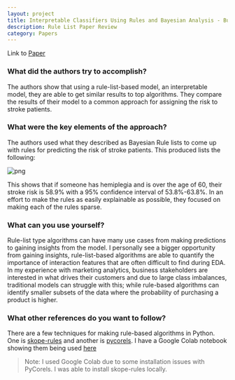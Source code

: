 ```yaml
---
layout: project
title: Interpretable Classifiers Using Rules and Bayesian Analysis - Building a Better Stroke Prediction Model 
description: Rule List Paper Review
category: Papers
---
```


Link to [Paper](https://arxiv.org/pdf/1511.01644.pdf)

### What did the authors try to accomplish?
The authors show that using a rule-list-based model, an interpretable model, they are able to get similar results to top algorithms.  They compare the results of their model to a common approach for assigning the risk to stroke patients.  

### What were the key elements of the approach?
The authors used what they described as Bayesian Rule lists to come up with rules for predicting the risk of stroke patients.  This produced lists the following: 

![png](https://raw.githubusercontent.com/sik-flow/sik-flow.github.io/master/_projects/images/rule_list.png)


This shows that if someone has hemiplegia and is over the age of 60, their stroke risk is 58.9% with a 95% confidence interval of 53.8%-63.8%.  In an effort to make the rules as easily explainable as possible, they focused on making each of the rules sparse.  

### What can you use yourself?
Rule-list type algorithms can have many use cases from making predictions to gaining insights from the model.  I personally see a bigger opportunity from gaining insights, rule-list-based algorithms are able to quantify the importance of interaction features that are often difficult to find during EDA.  In my experience with marketing analytics, business stakeholders are interested in what drives their customers and due to large class imbalances, traditional models can struggle with this; while rule-based algorithms can identify smaller subsets of the data where the probability of purchasing a product is higher.   

### What other references do you want to follow?
There are a few techniques for making rule-based algorithms in Python.  One is [skope-rules](https://github.com/scikit-learn-contrib/skope-rules) and another is [pycorels](https://github.com/corels/pycorels). I have a Google Colab notebook showing them being used [here](https://colab.research.google.com/drive/1Xkw0RousMPeA58kgucS1u4O4scR1V2eo?usp=sharing)
> Note: I used Google Colab due to some installation issues with PyCorels.  I was able to install skope-rules locally.  



```python

```
